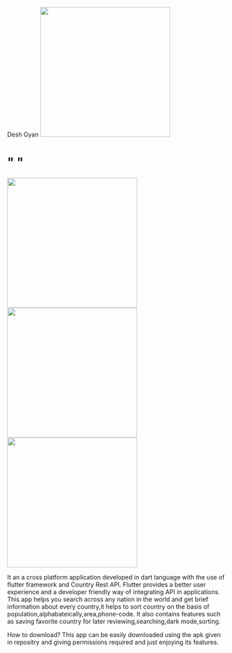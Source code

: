 Desh Gyan
<img src="https://github.com/Dhruv80576/Desh_Gyan/assets/119156720/38e07e6f-0828-4239-ae93-7492f1624b1a" height=300>
<h1>"  "</h1>
<img src="https://github.com/Dhruv80576/Desh_Gyan/assets/119156720/bfeeadd3-9da2-4945-b2c2-3e68920292b8" height=300>
<img src="https://github.com/Dhruv80576/Desh_Gyan/assets/119156720/0a5b4be7-2cf4-4c58-aac9-ed160772b628" height=300>
<img src="https://github.com/Dhruv80576/Desh_Gyan/assets/119156720/9a98a422-669f-4f73-9c07-fb8c2c51c093" height=300>


It an a cross platform application developed in dart language with the use of flutter framework and Country Rest API. Flutter provides a better user experience and a developer friendly way of integrating API in applications.
This app helps you search across any nation in the world and get brief information about every country,it helps to sort country on the basis of population,alphabateically,area,phone-code.
It also contains features such as saving favorite country for later reviewing,searching,dark mode,sorting.

How to download?
This app can be easily downloaded using the apk given in repositry and giving permissions required and just enjoying its features.
